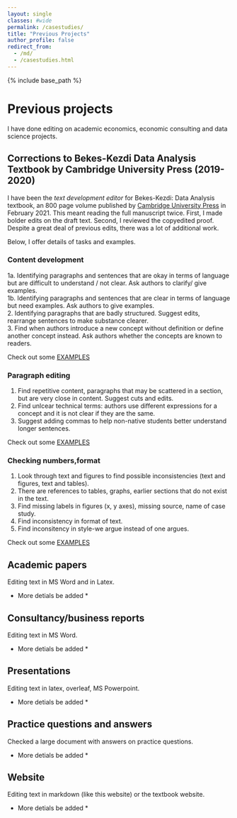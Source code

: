 ```yaml
---
layout: single
classes: #wide
permalink: /casestudies/
title: "Previous Projects"
author_profile: false
redirect_from:
  - /md/
  - /casestudies.html
---
```


{% include base_path %}


# Previous projects

I have done editing on academic economics, economic consulting and data science projects. 

## Corrections to Bekes-Kezdi Data Analysis Textbook by Cambridge University Press (2019-2020)

I have been the *text development editor* for Bekes-Kezdi: Data Analysis textbook, an 800 page volume published by [Cambridge University Press]() in February 2021. This meant reading the full manuscript twice. First, I made bolder edits on the draft text. Second, I reviewed the copyedited proof. Despite a great deal of previous edits, there was a lot of additional work. 

Below, I offer details of tasks and examples. 

### Content development

1a. Identifying paragraphs and sentences that are okay in terms of language but are difficult to understand / not clear. Ask authors to clarify/ give examples.   
1b. Identifying paragraphs and sentences that are clear in terms of language but need examples. Ask authors to give examples.   
2. Identifying paragraphs that are badly structured. Suggest edits, rearrange sentences to make substance clearer.  
3. Find when authors introduce a new concept without definition or define another concept instead. Ask authors whether the concepts are known to readers.  

Check out some [EXAMPLES](/text-dev-editor/example-edits)

### Paragraph editing

1. Find repetitive content, paragraphs that may be scattered in a section, but are very close in content. Suggest cuts and edits.   
2. Find unlcear technical terms: authors use different expressions for a concept and it is not clear if they are the same.  
3. Suggest adding commas to help non-native students better understand longer sentences.  

Check out some [EXAMPLES](/text-dev-editor/example-edits)


### Checking numbers,format
1. Look through text and figures to find possible inconsistencies (text and figures, text and tables).  
2. There are references to tables, graphs, earlier sections that do not exist in the text.
3. Find missing labels in figures (x, y axes), missing source, name of case study. 
4. Find inconsistency in format of text. 
5. Find inconsitency in style-we argue instead of one argues.   

Check out some [EXAMPLES](/text-dev-editor/example-edits)


## Academic papers
Editing text in MS Word and in Latex.

* More detials be added *


## Consultancy/business reports
Editing text in MS Word.

* More detials be added *


## Presentations
Editing text in latex, overleaf, MS Powerpoint. 

* More detials be added *


## Practice questions and answers
Checked a large document with answers on practice questions. 

* More detials be added *

## Website
Editing text in markdown (like this website) or the textbook website. 

* More detials be added *
